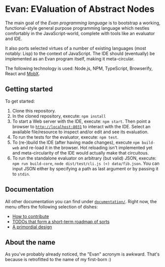 # Evan: EValuation of Abstract Nodes

The main goal of the *Evan programming language* is to bootstrap a working, functional-style general purpose programming language which nestles comfortably in the JavaScript-world, complete with tools like an evaluator and IDE.

It also ports selected virtues of a number of existing languages (most notably: Lisp) to the context of JavaScript.
The IDE should (eventually) be implemented as an Evan program itself, making it meta-circular.

The following technology is used: Node.js, NPM, TypeScript, Browserify, React and [MobX](https://mobxjs.github.io/mobx/).


## Getting started

To get started:

1. Clone this repository.
2. In the cloned repository, execute: `npm install`
3. To start a Web server with the IDE, execute: `npm start`.
	Then point a browser to [`http://localhost:8031`](http://localhost:8031) to interact with the IDE.
	Select an available file/resource to inspect and/or edit and see its evaluation.
4. To run the tests for the evaluator, execute: `npm test`.
5. To (re-)build the IDE (after having made changes), execute `npm build-web` and re-load it in the browser.
	Hot reloading isn't implemented yet and meta-circularity of the IDE would actually make that circuitous.
6. To run the standalone evaluator on arbitrary (but valid) JSON, execute: `npm run build-core`, `node dist/test/cli.js (<) data/fib.json`.
	You can input JSON either by specifying a path as last argument or by passing it to `stdin`.


## Documentation

All other documentation you can find under [`documentation/`](./documentation).
Right now, the menu offers the following selection of dishes:

* [How to contribute](./documentation/Contributing.md)
* [TODOs that form a short-term roadmap of sorts](./documentation/TODO.md)
* [A primordial design](./documentation/Design.md)


## About the name

As you've probably already noticed, the "Evan" acronym is awkward.
That's because is retrofitted to the name of my first-born :)


